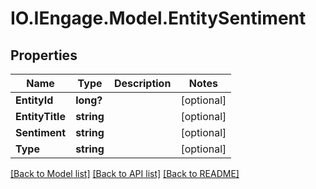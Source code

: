# IO.IEngage.Model.EntitySentiment
## Properties

Name | Type | Description | Notes
------------ | ------------- | ------------- | -------------
**EntityId** | **long?** |  | [optional] 
**EntityTitle** | **string** |  | [optional] 
**Sentiment** | **string** |  | [optional] 
**Type** | **string** |  | [optional] 

[[Back to Model list]](../README.md#documentation-for-models) [[Back to API list]](../README.md#documentation-for-api-endpoints) [[Back to README]](../README.md)

